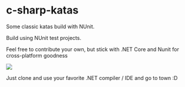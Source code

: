 # c-sharp-katas
Some classic katas build with NUnit.

Build using NUnit test projects.

Feel free to contribute your own, but stick with .NET Core and Nunit for cross-platform goodness

[<img src="https://i.imgflip.com/1nxra1.jpg">](Batman)

Just clone and use your favorite .NET compiler / IDE and go to town :D
